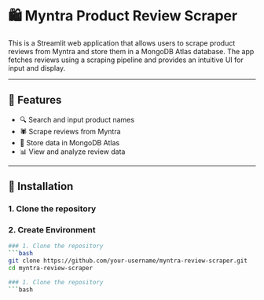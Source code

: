 # 🛍️ Myntra Product Review Scraper

This is a Streamlit web application that allows users to scrape product reviews from Myntra and store them in a MongoDB Atlas database. The app fetches reviews using a scraping pipeline and provides an intuitive UI for input and display.

---

## 📌 Features

- 🔍 Search and input product names
- 🕷️ Scrape reviews from Myntra
- 💾 Store data in MongoDB Atlas
- 📊 View and analyze review data

---

## 🚀 Installation
### 1. Clone the repository
### 2. Create Environment
```bash
### 1. Clone the repository
```bash
git clone https://github.com/your-username/myntra-review-scraper.git
cd myntra-review-scraper

### 1. Clone the repository
```bash

